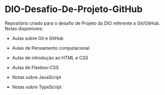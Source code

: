 # DIO-Desafio-De-Projeto-GitHub
Repositório criado para o desafio de Projeto da DIO referente a Git/GitHub. Notas disponíveis:

* Aulas sobre Git e GitHub

* Aulas de Pensamento computacional

* Aulas de introdução ao HTML e CSS

* Aulas de Flexbox-CSS

* Notas sobre JavaScript

* Notas sobre TypeScript

  
